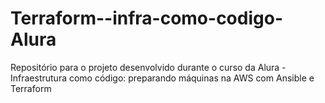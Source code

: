 # Terraform--infra-como-codigo-Alura
Repositório para o projeto desenvolvido durante o curso da Alura - Infraestrutura como código: preparando máquinas na AWS com Ansible e Terraform
